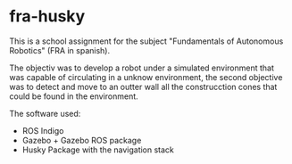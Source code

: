 # fra-husky

This is a school assignment for the subject "Fundamentals of Autonomous Robotics" (FRA in spanish).

The objectiv was to develop a robot under a simulated environment that was capable of circulating in a unknow 
environment, the second objective was to detect and move to an outter wall all the construcction cones that could be found 
in the environment.

The software used:

* ROS Indigo
* Gazebo + Gazebo ROS package
* Husky Package with the navigation stack
